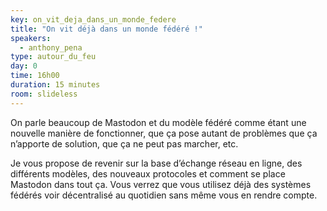 ```yaml
---
key: on_vit_deja_dans_un_monde_federe
title: "On vit déjà dans un monde fédéré !"
speakers:
  - anthony_pena
type: autour_du_feu
day: 0
time: 16h00
duration: 15 minutes
room: slideless
---
```


On parle beaucoup de Mastodon et du modèle fédéré comme étant une nouvelle manière de fonctionner, que ça pose autant de problèmes que ça n’apporte de solution, que ça ne peut pas marcher, etc.

Je vous propose de revenir sur la base d’échange réseau en ligne, des différents modèles, des nouveaux protocoles et comment se place Mastodon dans tout ça. Vous verrez que vous utilisez déjà des systèmes fédérés voir décentralisé au quotidien sans même vous en rendre compte.